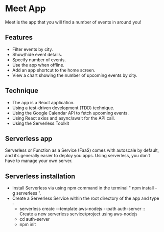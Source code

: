 # Meet App
Meet is the app that you will find a number of events in around you!

## Features
- Filter events by city.
- Show/hide event details.
- Specify number of events.
- Use the app when offline.
- Add an app shortcut to the home screen.
- View a chart showing the number of upcoming events by city.

## Technique
- The app is a React application.
- Using a test-driven development (TDD) technique.
- Using the Google Calendar API to fetch upcoming events.
- Using React axios and async/await for the API call.
- Using the Serverless Toolkit

## Serverless app
Serverless or Function as a Service (FaaS) comes with autoscale by default, and it’s generally easier to deploy you apps. Using serverless, you don’t have to manage your own server.

## Serverless installation
- Install Serverless via using npm command in the terminal " npm install -g serverless ".
- Create a Serverless Service within the root directory of the app and type : 
  - serverless create --template aws-nodejs --path auth-server :: Create a new serverless service/project using aws-nodejs
  - cd auth-server 
  - npm init
